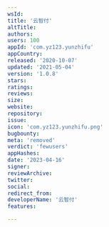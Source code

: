 ```yaml
---
wsId: 
title: '云智付'
altTitle: 
authors: 
users: 100
appId: 'com.yz123.yunzhifu'
appCountry: 
released: '2020-10-07'
updated: '2021-05-04'
version: '1.0.8'
stars: 
ratings: 
reviews: 
size: 
website: 
repository: 
issue: 
icon: 'com.yz123.yunzhifu.png'
bugbounty: 
meta: 'removed'
verdict: 'fewusers'
appHashes: 
date: '2023-04-16'
signer: 
reviewArchive: 
twitter: 
social: 
redirect_from: 
developerName: '云智付'
features: 

---
```



